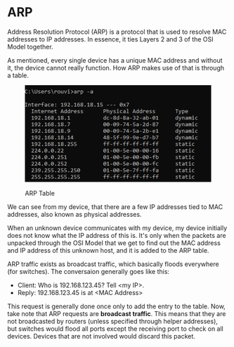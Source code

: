 # ARP

Address Resolution Protocol (ARP) is a protocol that is used to resolve MAC addresses to IP addresses. In essence, it ties Layers 2 and 3 of the OSI Model together.&#x20;

As mentioned, every single device has a unique MAC address and without it, the device cannot really function. How ARP makes use of that is through a table.

<figure><img src="../../.gitbook/assets/image (10) (2).png" alt=""><figcaption><p>ARP Table</p></figcaption></figure>

We can see from my device, that there are a few IP addresses tied to MAC addresses, also known as physical addresses.&#x20;

When an unknown device communicates with my device, my device initially does not know what the IP address of this is. It's only when the packets are unpacked through the OSI Model that we get to find out the MAC address and IP address of this unknown host, and it is added to the ARP table.

ARP traffic exists as broadcast traffic, which basically floods everywhere (for switches). The conversaion generally goes like this:

* Client: Who is 192.168.123.45? Tell \<my IP>.
* Reply: 192.168.123.45 is at \<MAC Address>

This request is generally done once only to add the entry to the table. Now, take note that ARP requests are **broadcast traffic**. This means that they are not broadcasted by routers (unless specified through helper addresses), but switches would flood all ports except the receiving port to check on all devices. Devices that are not involved would discard this packet.
